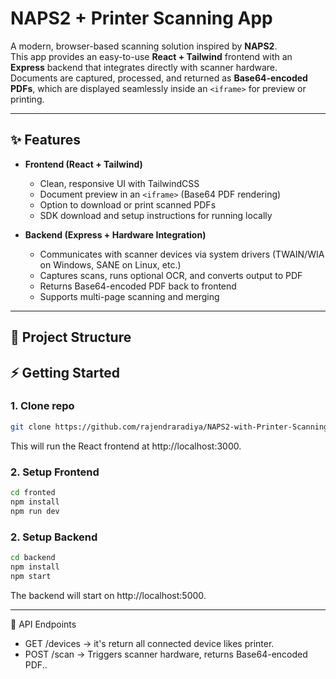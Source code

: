 # NAPS2 + Printer Scanning App

A modern, browser-based scanning solution inspired by **NAPS2**.  
This app provides an easy-to-use **React + Tailwind** frontend with an **Express** backend that integrates directly with scanner hardware. Documents are captured, processed, and returned as **Base64-encoded PDFs**, which are displayed seamlessly inside an `<iframe>` for preview or printing.

---

## ✨ Features

- **Frontend (React + Tailwind)**

  - Clean, responsive UI with TailwindCSS
  - Document preview in an `<iframe>` (Base64 PDF rendering)
  - Option to download or print scanned PDFs
  - SDK download and setup instructions for running locally

- **Backend (Express + Hardware Integration)**
  - Communicates with scanner devices via system drivers (TWAIN/WIA on Windows, SANE on Linux, etc.)
  - Captures scans, runs optional OCR, and converts output to PDF
  - Returns Base64-encoded PDF back to frontend
  - Supports multi-page scanning and merging

---

## 📂 Project Structure

## ⚡ Getting Started

### 1. Clone repo

```bash
git clone https://github.com/rajendraradiya/NAPS2-with-Printer-Scanning-App.git
```

This will run the React frontend at http://localhost:3000.

### 2. Setup Frontend

```bash
cd fronted
npm install
npm run dev
```

### 2. Setup Backend

```bash
cd backend
npm install
npm start
```

The backend will start on http://localhost:5000.

---

🔌 API Endpoints

<ul>

<li>      GET  /devices →  it's return all connected device likes printer.</li>

<li> POST /scan → Triggers scanner hardware, returns Base64-encoded PDF.. </li>

</ul>
